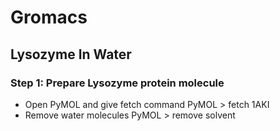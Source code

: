 # Gromacs

## Lysozyme In Water

### Step 1: Prepare Lysozyme protein molecule
- Open PyMOL and give fetch command
  PyMOL > fetch 1AKI
- Remove water molecules
  PyMOL > remove solvent
  
